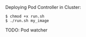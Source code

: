 Deploying Pod Controller in Cluster:

```
$ chmod +x run.sh
$ ./run.sh my_image
```

TODO: 
Pod watcher
